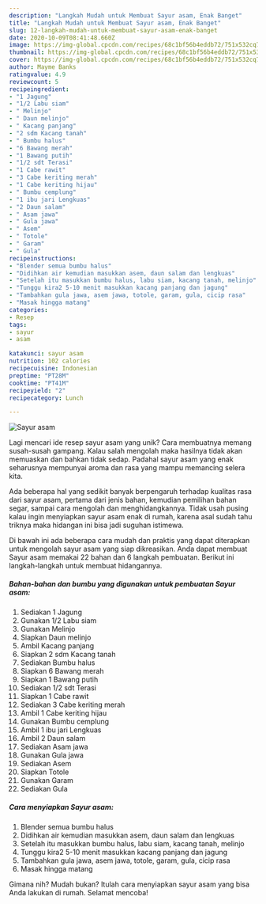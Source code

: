 ```yaml
---
description: "Langkah Mudah untuk Membuat Sayur asam, Enak Banget"
title: "Langkah Mudah untuk Membuat Sayur asam, Enak Banget"
slug: 12-langkah-mudah-untuk-membuat-sayur-asam-enak-banget
date: 2020-10-09T08:41:48.660Z
image: https://img-global.cpcdn.com/recipes/68c1bf56b4eddb72/751x532cq70/sayur-asam-foto-resep-utama.jpg
thumbnail: https://img-global.cpcdn.com/recipes/68c1bf56b4eddb72/751x532cq70/sayur-asam-foto-resep-utama.jpg
cover: https://img-global.cpcdn.com/recipes/68c1bf56b4eddb72/751x532cq70/sayur-asam-foto-resep-utama.jpg
author: Mayme Banks
ratingvalue: 4.9
reviewcount: 5
recipeingredient:
- "1 Jagung"
- "1/2 Labu siam"
- " Melinjo"
- " Daun melinjo"
- " Kacang panjang"
- "2 sdm Kacang tanah"
- " Bumbu halus"
- "6 Bawang merah"
- "1 Bawang putih"
- "1/2 sdt Terasi"
- "1 Cabe rawit"
- "3 Cabe keriting merah"
- "1 Cabe keriting hijau"
- " Bumbu cemplung"
- "1 ibu jari Lengkuas"
- "2 Daun salam"
- " Asam jawa"
- " Gula jawa"
- " Asem"
- " Totole"
- " Garam"
- " Gula"
recipeinstructions:
- "Blender semua bumbu halus"
- "Didihkan air kemudian masukkan asem, daun salam dan lengkuas"
- "Setelah itu masukkan bumbu halus, labu siam, kacang tanah, melinjo"
- "Tunggu kira2 5-10 menit masukkan kacang panjang dan jagung"
- "Tambahkan gula jawa, asem jawa, totole, garam, gula, cicip rasa"
- "Masak hingga matang"
categories:
- Resep
tags:
- sayur
- asam

katakunci: sayur asam 
nutrition: 102 calories
recipecuisine: Indonesian
preptime: "PT28M"
cooktime: "PT41M"
recipeyield: "2"
recipecategory: Lunch

---
```



![Sayur asam](https://img-global.cpcdn.com/recipes/68c1bf56b4eddb72/751x532cq70/sayur-asam-foto-resep-utama.jpg)

Lagi mencari ide resep sayur asam yang unik? Cara membuatnya memang susah-susah gampang. Kalau salah mengolah maka hasilnya tidak akan memuaskan dan bahkan tidak sedap. Padahal sayur asam yang enak seharusnya mempunyai aroma dan rasa yang mampu memancing selera kita.

Ada beberapa hal yang sedikit banyak berpengaruh terhadap kualitas rasa dari sayur asam, pertama dari jenis bahan, kemudian pemilihan bahan segar, sampai cara mengolah dan menghidangkannya. Tidak usah pusing kalau ingin menyiapkan sayur asam enak di rumah, karena asal sudah tahu triknya maka hidangan ini bisa jadi suguhan istimewa.




Di bawah ini ada beberapa cara mudah dan praktis yang dapat diterapkan untuk mengolah sayur asam yang siap dikreasikan. Anda dapat membuat Sayur asam memakai 22 bahan dan 6 langkah pembuatan. Berikut ini langkah-langkah untuk membuat hidangannya.

<!--inarticleads1-->

##### Bahan-bahan dan bumbu yang digunakan untuk pembuatan Sayur asam:

1. Sediakan 1 Jagung
1. Gunakan 1/2 Labu siam
1. Gunakan  Melinjo
1. Siapkan  Daun melinjo
1. Ambil  Kacang panjang
1. Siapkan 2 sdm Kacang tanah
1. Sediakan  Bumbu halus
1. Siapkan 6 Bawang merah
1. Siapkan 1 Bawang putih
1. Sediakan 1/2 sdt Terasi
1. Siapkan 1 Cabe rawit
1. Sediakan 3 Cabe keriting merah
1. Ambil 1 Cabe keriting hijau
1. Gunakan  Bumbu cemplung
1. Ambil 1 ibu jari Lengkuas
1. Ambil 2 Daun salam
1. Sediakan  Asam jawa
1. Gunakan  Gula jawa
1. Sediakan  Asem
1. Siapkan  Totole
1. Gunakan  Garam
1. Sediakan  Gula




<!--inarticleads2-->

##### Cara menyiapkan Sayur asam:

1. Blender semua bumbu halus
1. Didihkan air kemudian masukkan asem, daun salam dan lengkuas
1. Setelah itu masukkan bumbu halus, labu siam, kacang tanah, melinjo
1. Tunggu kira2 5-10 menit masukkan kacang panjang dan jagung
1. Tambahkan gula jawa, asem jawa, totole, garam, gula, cicip rasa
1. Masak hingga matang




Gimana nih? Mudah bukan? Itulah cara menyiapkan sayur asam yang bisa Anda lakukan di rumah. Selamat mencoba!
